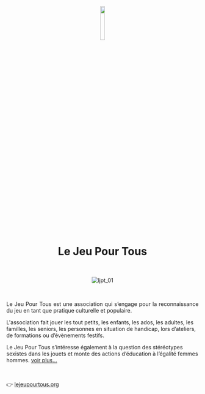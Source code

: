 <div  align='center'>
  <img src='https://www.lejeupourtous.org/wp-content/uploads/2018/08/cropped-logo-detoure-transparent-1.png' width=15%' />
</div>

<h1 align='center'>Le Jeu Pour Tous</h1>

<br>                  
                  
<div align='center'>
                   
  ![ljpt_01](https://user-images.githubusercontent.com/53117589/149381277-0da82b6f-115e-4515-8089-8c388a10655c.gif)
                   
</div>                                                                                 

<br>                                                                                    
                                                                                    
<p align="justify">
Le Jeu Pour Tous est une association qui s’engage pour la reconnaissance du jeu en tant que pratique culturelle et populaire.

L'association fait jouer les tout petits, les enfants, les ados, les adultes, les familles, les seniors, les personnes en situation de handicap, lors d’ateliers, de formations ou d’évènements festifs.  

Le Jeu Pour Tous s’intéresse également à la question des stéréotypes sexistes dans les jouets et monte des actions d’éducation à l’égalité femmes hommes.
[voir plus...](https://www.lejeupourtous.org/qui-sommes-nous)
</p>
<br>

👉 [lejeupourtous.org](https://www.lejeupourtous.org)
